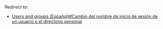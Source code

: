 Redirect to:

*   [Users and groups (Español)#Cambio del nombre de inicio de sesión de un usuario o el directorio personal](/index.php/Users_and_groups_(Espa%C3%B1ol)#Cambio_del_nombre_de_inicio_de_sesión_de_un_usuario_o_el_directorio_personal "Users and groups (Español)")